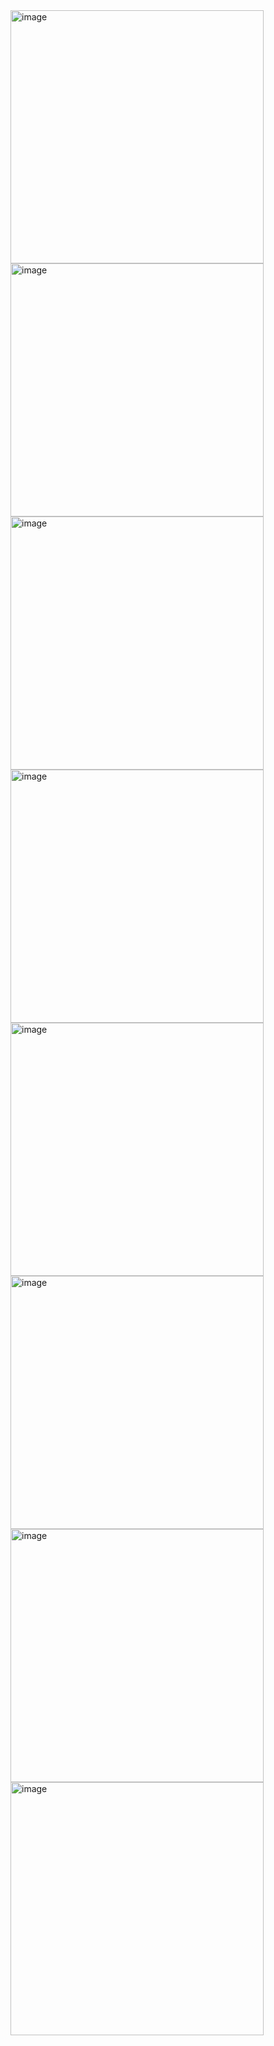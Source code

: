 <img width="405" alt="image" src="https://github.com/bochiwalritik/DataScience/assets/79448462/d8e4ef33-b2e5-4f09-bbd7-82c4f00cf6cd">
<img width="405" alt="image" src="https://github.com/bochiwalritik/DataScience/assets/79448462/611847fd-882e-4de8-bb0d-88cfec5b0636">
<img width="405" alt="image" src="https://github.com/bochiwalritik/DataScience/assets/79448462/dcc5552d-97eb-4b16-bcf8-7e5c76953a7a">
<img width="405" alt="image" src="https://github.com/bochiwalritik/DataScience/assets/79448462/aa97c2f2-3576-4ba4-b843-b8a227148961">
<img width="405" alt="image" src="https://github.com/bochiwalritik/DataScience/assets/79448462/fdd3a24c-93d1-44e8-959c-a5d67b94e644">
<img width="405" alt="image" src="https://github.com/bochiwalritik/DataScience/assets/79448462/559b0f28-296c-41a7-bf11-71328cfc0f1f">
<img width="405" alt="image" src="https://github.com/bochiwalritik/DataScience/assets/79448462/e4431dcc-2239-43a9-9a77-7f0a3efd4ea6">
<img width="405" alt="image" src="https://github.com/bochiwalritik/DataScience/assets/79448462/697e94f8-ee6b-4ca8-afcb-90d3b909f504">
